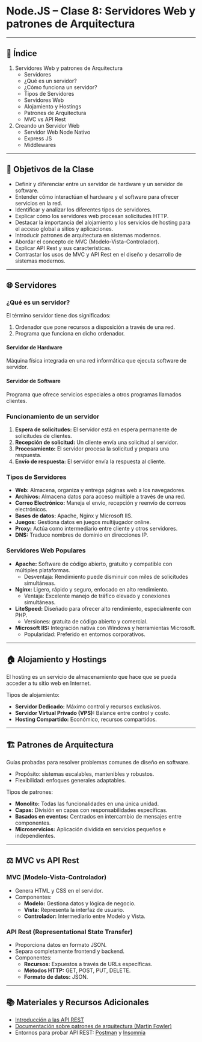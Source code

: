 # Node.JS – Clase 8: Servidores Web y patrones de Arquitectura

---

## 📑 Índice

1. Servidores Web y patrones de Arquitectura
   - Servidores
   - ¿Qué es un servidor?
   - ¿Cómo funciona un servidor?
   - Tipos de Servidores
   - Servidores Web
   - Alojamiento y Hostings
   - Patrones de Arquitectura
   - MVC vs API Rest
2. Creando un Servidor Web
   - Servidor Web Node Nativo
   - Express JS
   - Middlewares

---

## 🎯 Objetivos de la Clase

- Definir y diferenciar entre un servidor de hardware y un servidor de software.  
- Entender cómo interactúan el hardware y el software para ofrecer servicios en la red.  
- Identificar y analizar los diferentes tipos de servidores.  
- Explicar cómo los servidores web procesan solicitudes HTTP.  
- Destacar la importancia del alojamiento y los servicios de hosting para el acceso global a sitios y aplicaciones.  
- Introducir patrones de arquitectura en sistemas modernos.  
- Abordar el concepto de MVC (Modelo-Vista-Controlador).  
- Explicar API Rest y sus características.  
- Contrastar los usos de MVC y API Rest en el diseño y desarrollo de sistemas modernos.

---

## 🌐 Servidores

### ¿Qué es un servidor?
El término servidor tiene dos significados:
1. Ordenador que pone recursos a disposición a través de una red.  
2. Programa que funciona en dicho ordenador.

#### Servidor de Hardware
Máquina física integrada en una red informática que ejecuta software de servidor.

#### Servidor de Software
Programa que ofrece servicios especiales a otros programas llamados clientes.

### Funcionamiento de un servidor
1. **Espera de solicitudes:** El servidor está en espera permanente de solicitudes de clientes.  
2. **Recepción de solicitud:** Un cliente envía una solicitud al servidor.  
3. **Procesamiento:** El servidor procesa la solicitud y prepara una respuesta.  
4. **Envío de respuesta:** El servidor envía la respuesta al cliente.

### Tipos de Servidores
- **Web:** Almacena, organiza y entrega páginas web a los navegadores.  
- **Archivos:** Almacena datos para acceso múltiple a través de una red.  
- **Correo Electrónico:** Maneja el envío, recepción y reenvío de correos electrónicos.  
- **Bases de datos:** Apache, Nginx y Microsoft IIS.  
- **Juegos:** Gestiona datos en juegos multijugador online.  
- **Proxy:** Actúa como intermediario entre cliente y otros servidores.  
- **DNS:** Traduce nombres de dominio en direcciones IP.

### Servidores Web Populares
- **Apache:** Software de código abierto, gratuito y compatible con múltiples plataformas.  
  - Desventaja: Rendimiento puede disminuir con miles de solicitudes simultáneas.  
- **Nginx:** Ligero, rápido y seguro, enfocado en alto rendimiento.  
  - Ventaja: Excelente manejo de tráfico elevado y conexiones simultáneas.  
- **LiteSpeed:** Diseñado para ofrecer alto rendimiento, especialmente con PHP.  
  - Versiones: gratuita de código abierto y comercial.  
- **Microsoft IIS:** Integración nativa con Windows y herramientas Microsoft.  
  - Popularidad: Preferido en entornos corporativos.

---

## 🏠 Alojamiento y Hostings

El hosting es un servicio de almacenamiento que hace que se pueda acceder a tu sitio web en Internet.  

Tipos de alojamiento:  
- **Servidor Dedicado:** Máximo control y recursos exclusivos.  
- **Servidor Virtual Privado (VPS):** Balance entre control y costo.  
- **Hosting Compartido:** Económico, recursos compartidos.

---

## 🏗️ Patrones de Arquitectura

Guías probadas para resolver problemas comunes de diseño en software.  

- Propósito: sistemas escalables, mantenibles y robustos.  
- Flexibilidad: enfoques generales adaptables.  

Tipos de patrones:  
- **Monolito:** Todas las funcionalidades en una única unidad.  
- **Capas:** División en capas con responsabilidades específicas.  
- **Basados en eventos:** Centrados en intercambio de mensajes entre componentes.  
- **Microservicios:** Aplicación dividida en servicios pequeños e independientes.

---

## ⚖️ MVC vs API Rest

### MVC (Modelo-Vista-Controlador)
- Genera HTML y CSS en el servidor.  
- Componentes:  
  - **Modelo:** Gestiona datos y lógica de negocio.  
  - **Vista:** Representa la interfaz de usuario.  
  - **Controlador:** Intermediario entre Modelo y Vista.

### API Rest (Representational State Transfer)
- Proporciona datos en formato JSON.  
- Separa completamente frontend y backend.  
- Componentes:  
  - **Recursos:** Expuestos a través de URLs específicas.  
  - **Métodos HTTP:** GET, POST, PUT, DELETE.  
  - **Formato de datos:** JSON.

---

## 📚 Materiales y Recursos Adicionales

- [Introducción a las API REST](https://restfulapi.net/)  
- [Documentación sobre patrones de arquitectura (Martin Fowler)](https://martinfowler.com/articles/enterpriseArch.html)  
- Entornos para probar API REST: [Postman](https://www.postman.com/) y [Insomnia](https://insomnia.rest/)